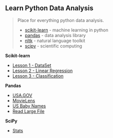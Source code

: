 ## Learn Python Data Analysis

>Place for everything python data analysis.
>- [scikit-learn](http://scikit-learn.org/stable/install.html) - machine learning in python
>- [pandas](http://pandas.pydata.org/getpandas.html) - data analysis library
>- [nltk](http://www.nltk.org/install.html) - natural language toolkit
>- [scipy](http://www.scipy.org/scipylib/index.html) - scientific computing

**Scikit-learn**

* [Lesson 1 - DataSet](http://nbviewer.ipython.org/urls/github.com/RCFans/python-data-learn/raw/master/Machine%20Learning%20-%201.ipynb)
* [Lesson 2 - Linear Regression](http://nbviewer.ipython.org/urls/github.com/RCFans/python-data-learn/raw/master/Machine%20Learning%20-%202.ipynb)
* [Lesson 3 - Classification](http://nbviewer.ipython.org/urls/github.com/RCFans/python-data-learn/raw/master/Machine%20Learning%20-%203.ipynb)

**Pandas**

* [USA.GOV](http://nbviewer.ipython.org/urls/github.com/RCFans/python-data-learn/raw/master/Python%20for%20Data%20Analytics%20-%2001%20USA.GOV.ipynb)
* [MovieLens](http://nbviewer.ipython.org/urls/github.com/RCFans/python-data-learn/raw/master/Python%20for%20Data%20Analytics%20-%2002%20MovieLens.ipynb)
* [US Baby Names](http://nbviewer.ipython.org/urls/github.com/RCFans/python-data-learn/raw/master/Python%20for%20Data%20Analytics%20-%2003%20US%20Baby%20Names.ipynb)
* [Read Large File](http://nbviewer.ipython.org/urls/github.com/RCFans/python-data-learn/raw/master/Read%20Large%20File.ipynb)

**SciPy**

* [Stats](http://nbviewer.ipython.org/urls/github.com/RCFans/python-data-learn/raw/master/Scientific%20Computing%20-%20Stats.ipynb)
